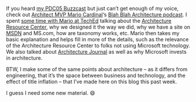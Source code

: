 If you heard [my PDC05
Buzzcast](http://devhawk.net/2005/09/01/pdc05-architecture-symposium-buzzcast/)
but just can’t get enough of my voice, check out [Architect MVP Mario
Cardinal](http://www.mariocardinal.com/)‘s [Blah Blah Architecture
podcast](http://www.mariocardinal.com/podcast). I spent [some time with
Mario at TechEd](http://www.mariocardinal.com/podcast/Show/0003.html)
talking about the [Architecture Resource
Center](http://microsoft.com/architecture), why we designed it the way
we did, why we have a site on
[MSDN](http://msdn.microsoft.com/architecture) and MS.com, how are
taxonomy works, etc. Mario then takes my basic explanation and helps
fill in more of the details, such as the relevance of the Architecture
Resource Center to folks not using Microsoft technology. We also talked
about [Architecture
Journal](http://www.microsoft.com/architecture/default.aspx?pid=journal)
as well as why Microsoft invests in architecture.

BTW, I make some of the same points about architecture – as it differs
from engineering, that it’s the space between business and technology,
and the effect of title inflation – that I’ve made here on this blog
this past week.

I guess I need some new material.
:smile:

